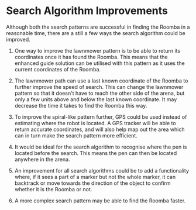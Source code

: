# Search Algorithm Improvements

Although both the search patterns are successful in finding the Roomba in a reasonable time, there are a still a few ways the search algorithm could be improved.

1. One way to improve the lawnmower pattern is to be able to return its coordinates once it has found the Roomba. This means that the enhanced guide solution can be utilised with this pattern as it uses the current coordinates of the Roomba.

2. The lawnmower path can use a last known coordinate of the Roomba to further improve the speed of search. This can change the lawnmower pattern so that it doesn't have to reach the other side of the arena, but only a few units above and below the last known coordinate. It may decrease the time it takes to find the Roomba this way.

3. To improve the spiral-like pattern further, GPS could be used instead of estimating where the robot is located. A GPS  tracker will be able to return accurate coordinates, and will also help map out the area which can in turn make the search pattern more efficient.

4. It would be ideal for the search algorithm to recognise where the pen is located before the search. This means the pen can then be located anywhere in the arena.

5. An improvement for all search algorithms could be to add a functionality where, if it sees a part of a marker but not the whole marker, it can backtrack or move towards the direction of the object to confirm whether it is the Roomba or not.

6. A more complex search pattern may be able to find the Roomba faster.
